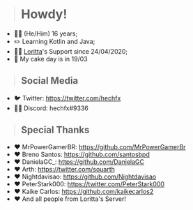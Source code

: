 > # Howdy!
* 🙋‍♂️ (He/Him) 16 years;
* ✏️ Learning Kotlin and Java;
* 💁‍♂️ [Loritta](https://loritta.website)'s Support since 24/04/2020;
* 🍰 My cake day is in 19/03

> ## Social Media
* 🐦 Twitter: https://twitter.com/hechfx
* 💁‍♂️ Discord: hechfx#9336

> ## Special Thanks
* ❤️ MrPowerGamerBR: https://github.com/MrPowerGamerBr
* ❤️ Breno Santos: https://github.com/santosbpd
* ❤️ DanielaGC_: https://github.com/DanielaGC
* ❤️ Arth: https://twitter.com/souarth
* ❤️ Nightdavisao: https://github.com/Nightdavisao
* ❤️ PeterStark000: https://twitter.com/PeterStark000
* ❤️ Kaike Carlos: https://github.com/kaikecarlos2
* ❤️ And all people from Loritta's Server!
